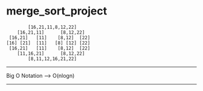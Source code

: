 # merge_sort_project


            [16,21,11,8,12,22]
        [16,21,11]      [8,12,22]
     [16,21]   [11]    [8,12]  [22]
    [16] [21]  [11]   [8] [12] [22]
     [16,21]   [11]    [8,12]  [22]
        [11,16,21]      [8,12,22]
            [8,11,12,16,21,22]

---
Big O Notation --> O(nlogn)

---
